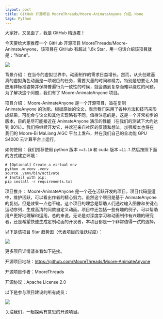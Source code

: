 ```yaml
---
layout: post
title: GitHub 开源项目 MooreThreads/Moore-AnimateAnyone 介绍，None
tags: Python
---
```


大家好，又见面了，我是 GitHub 精选君！

今天要给大家推荐一个 GitHub 开源项目 MooreThreads/Moore-AnimateAnyone，该项目在 GitHub 有超过 1.6k Star，用一句话介绍该项目就是：“None”。


![](https://raw.githubusercontent.com/MooreThreads/Moore-AnimateAnyone/master/assets/mini_program_maliang.png)



背景介绍：
在当今的虚拟世界中，动画制作的需求日益增长。然而，从头创建逼真的虚拟角色动画是一项艰巨的任务，需要大量的时间和精力。特别是想要让人物应用非标准姿势并保持普遍行为一致性的时候，就会遇到复杂而难以绕过的问题。为了解决这个问题，我们有了 Moore-AnimateAnyone 项目。

项目介绍：
Moore-AnimateAnyone 是一个开源项目，旨在复制 AnimateAnyone 的功能。根据原始的论文，表示我们采用了各种方法和技巧来形成结果，可能会与论文和其他实现略有不同。值得注意的是，这是一个非常初步的版本，目的是尽可能接近在 AnimateAnyone 演示的性能（在我们的测试下大约达到 80%）。我们将继续开发它，并欢迎来自社区的反馈和想法。加强版本也将在我们的 Moore-Bi MaLiang AIGC 平台上发布，并在我们自己的全功能 GPU S4000 云计算平台上运行。

如何使用：
我们推荐使用 python 版本 `>=3.10` 和 cuda 版本 `=11.7`.然后按照下面的方式建立环境：

```shell
# [Optional] Create a virtual env
python -m venv .venv
source .venv/bin/activate
# Install with pip:
pip install -r requirements.txt
```

项目推介：
Moore-AnimateAnyone 是一个还在活跃开发的项目，项目代码量适中，维护活跃，可以看出作者的精心努力。虽然这个项目是基于 AnimateAnyone 的复刻，但是效果一点也不输。这个项目的理念是帮助人们通过输入图像和关键点运动序列，生成高清的同款自定义动画。项目中还包括一些有趣的例子，可以帮助用户更好地理解和运用。总的来说，无论是对深度学习和动画制作有兴趣的研究者，还是希望快速生成定制动画的开发者，本项目都是一个非常值得一试的选择。


以下是该项目 Star 趋势图（代表项目的活跃程度）：

![](https://api.star-history.com/svg?repos=MooreThreads/Moore-AnimateAnyone&type=Timeline)

更多项目详情请查看如下链接。

开源项目地址：https://github.com/MooreThreads/Moore-AnimateAnyone 

开源项目作者：MooreThreads

开源协议：Apache License 2.0

以下是参与项目建设的所有成员：

![](https://contrib.rocks/image?repo=MooreThreads/Moore-AnimateAnyone)

关注我们，一起探索有意思的开源项目。


